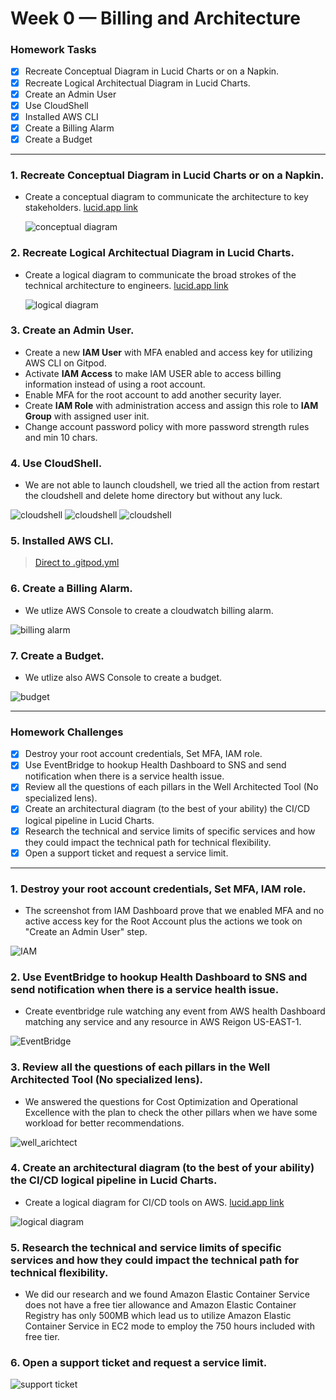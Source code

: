 # Week 0 — Billing and Architecture
### Homework Tasks
- [x] Recreate Conceptual Diagram in Lucid Charts or on a Napkin.
- [x] Recreate Logical Architectual Diagram in Lucid Charts.
- [x] Create an Admin User
- [x] Use CloudShell
- [x] Installed AWS CLI
- [x] Create a Billing Alarm
- [x] Create a Budget
---
### 1. Recreate Conceptual Diagram in Lucid Charts or on a Napkin.
- Create a conceptual diagram to communicate the architecture to key stakeholders. [lucid.app link](https://lucid.app/lucidchart/528e2147-f727-422f-b5d2-7781c6539b58/edit?invitationId=inv_0b9d5529-b1f3-4ece-ae44-06c6bfce333f)
 
  ![conceptual diagram](/journal/screenshots/cruddur_conceptual_diagram.png)
  
### 2. Recreate Logical Architectual Diagram in Lucid Charts.
- Create a logical diagram to communicate the broad strokes of the technical architecture to engineers. [lucid.app link](https://lucid.app/lucidchart/a732e814-2839-48ee-9ddd-7fd5d9593d1a/edit?invitationId=inv_cb5556ca-c556-4848-ba34-02e9ad45cdb6)

  ![logical diagram](/journal/screenshots/cruddur_logical_digram.png)
  
### 3. Create an Admin User.
- Create a new **IAM User** with MFA enabled and access key for utilizing AWS CLI on Gitpod.
- Activate **IAM Access** to make IAM USER able to access billing information instead of using a root account.
- Enable MFA for the root account to add another security layer.
- Create **IAM Role** with administration access and assign this role to **IAM Group** with assigned user init.
- Change account password policy with more password strength rules and min 10 chars.

### 4. Use CloudShell.
- We are not able to launch cloudshell, we tried all the action from restart the cloudshell and delete home directory but without any luck.

![cloudshell](/journal/screenshots/week0_error.png)
![cloudshell](/journal/screenshots/week0_reload_cs.png)
![cloudshell](/journal/screenshots/week0_restart_cs.png)


### 5. Installed AWS CLI.

> [Direct to .gitpod.yml](/.gitpod.yml)

### 6. Create a Billing Alarm.
- We utlize AWS Console to create a cloudwatch billing alarm.

![billing alarm](/journal/screenshots/week0_cloudwatch_alarm.png)

### 7. Create a Budget.
- We utlize also AWS Console to create a budget.

![budget](/journal/screenshots/week0_budgets.png)

---

###  Homework Challenges
- [x] Destroy your root account credentials, Set MFA, IAM role.
- [x] Use EventBridge to hookup Health Dashboard to SNS and send notification when there is a service health issue.
- [x] Review all the questions of each pillars in the Well Architected Tool (No specialized lens).
- [x] Create an architectural diagram (to the best of your ability) the CI/CD logical pipeline in Lucid Charts.
- [x] Research the technical and service limits of specific services and how they could impact the technical path for technical flexibility. 
- [x] Open a support ticket and request a service limit.
---
### 1. Destroy your root account credentials, Set MFA, IAM role.
- The screenshot from IAM Dashboard prove that we enabled MFA and no active access key for the Root Account plus the actions we took on "Create an Admin User" step.

![IAM](/journal/screenshots/iam.png)
   
  
 

### 2. Use EventBridge to hookup Health Dashboard to SNS and send notification when there is a service health issue.
  - Create eventbridge rule watching any event from AWS health Dashboard matching any service and any resource in AWS Reigon US-EAST-1.

  ![EventBridge](/journal/screenshots/week0_eventbridge.png)
  
 
### 3. Review all the questions of each pillars in the Well Architected Tool (No specialized lens).

- We answered the questions for Cost Optimization and Operational Excellence with the plan to check the other pillars when we have some workload for better recommendations.

![well_arichtect](/journal/screenshots/week0_well_archit.png)


### 4. Create an architectural diagram (to the best of your ability) the CI/CD logical pipeline in Lucid Charts.  
  - Create a logical diagram for CI/CD tools on AWS.  [lucid.app link](https://lucid.app/lucidchart/f67ad73b-363b-47f3-b7a5-5b37801a4b9a/edit?invitationId=inv_a3360ace-38a6-47a2-93f0-b7e780647a14)

  ![logical diagram](/journal/screenshots/cruddur_cicd_pipeline.png)
  
### 5. Research the technical and service limits of specific services and how they could impact the technical path for technical flexibility. 
- We did our research and we found Amazon Elastic Container Service does not have a free tier allowance and Amazon Elastic Container Registry has only 500MB which lead us to utilize Amazon Elastic Container Service in EC2 mode to employ the 750 hours included with free tier.


### 6. Open a support ticket and request a service limit.
![support ticket](/journal/screenshots/week0_service_case.png)
  

  
